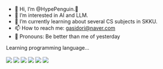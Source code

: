 - 👋 Hi, I’m @HypePenguin.🐧
- 👀 I’m interested in AI and LLM.
- 🌱 I’m currently learning about several CS subjects in SKKU.
- 📫 How to reach me: gasidori@naver.com
- 🦭 Pronouns: Be better than me of yesterday

Learning programming language... 
<br>
<br>
<img src="https://img.shields.io/badge/c-A8B9CC?style=for-the-badge&logo=c&logoColor=white">
<img src="https://img.shields.io/badge/c++-00599C?style=for-the-badge&logo=c%2B%2B&logoColor=white">
<img src="https://img.shields.io/badge/python-3776AB?style=for-the-badge&logo=python&logoColor=white">
<img src="https://img.shields.io/badge/java-FF8000?style=for-the-badge&logo=java&logoColor=white"> 
<img src="https://img.shields.io/badge/linux-FCC624?style=for-the-badge&logo=linux&logoColor=black">
<img src="https://img.shields.io/badge/androidstudio-3DDC84?style=for-the-badge&logo=androidstudio&logoColor=white">

<!---
HypePenguin/HypePenguin is a ✨ special ✨ repository because its `README.md` (this file) appears on your GitHub profile.
You can click the Preview link to take a look at your changes.
--->
